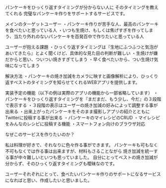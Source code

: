 パンケーキをひっくり返すタイミングが分からない人に
そのタイミングを教えてくれる
完璧なパンケーキ作りをサポートするサービスです。


メインのターゲットユーザー
・パンケーキ作りが苦手な人、最高のパンケーキを食べたいと思っている人
・いつも生焼け、もしくは焦げすぎを作ってしまう、当たり外れのないパンケーキを百発百中で作りたいと思っている人


ユーザーが抱える課題
・ひっくり返すタイミングは『生地にふつふつと気泡があいてきたら』とよく聞くけど、具体的な見た目の判断が難しい
・生焼けが嫌だからと思い、ついつい焼きすぎてしまう
・早く食べたいから、つい生焼け気味になってしまう


解決方法
・パンケーキの焼き加減をカメラに映すと画像解析により、ひっくり返すベストのタイミングを知らせてくれるWEBアプリを提供します。


実装予定の機能（以下の例は実際のアプリの機能から一部省略しています）
・パンケーキをひっくり返すタイミングを『まだまだ、もう少し、今だ』の３段階で表示する
・３段階の表示はユーザーの焼き加減の好みによって調整する事が出来る
・出来上がったパンケーキをそのまま撮影しアプリの紹介とともにTwitterに投稿する事が出来る
・パンケーキのマイレシピのCRUD
・マイレシピをみんなのレシピに投稿する機能
・スマートフォン向けのブラウザ対応


なぜこのサービスを作りたいのか？

私は料理が好きで、それなりに色々作る事ができます。
パンケーキも可もなく不可もなくでは作る事は出来ますが、材料もさることながら
焼き加減を統一する事が中々難しいといつも思っていました。
自分にとってベストの焼き加減が分からず、そのひっくり返すタイミングも曖昧なのです。

ユーザーそれぞれにとって、食べたいパンケーキ作りのサポートになるサービスになればと思い、作成したいと思いました。